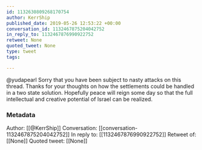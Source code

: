 ```yaml
---
id: 1132630809268170754
author: KerrShip
published_date: 2019-05-26 12:53:22 +00:00
conversation_id: 1132467875204042752
in_reply_to: 1132467876990922752
retweet: None
quoted_tweet: None
type: tweet
tags:

---
```


@yudapearl Sorry that you have been subject to nasty attacks on this thread.  Thanks for your thoughts on how the settlements could be handled in a two state solution.  Hopefully peace will reign some day so that the full intellectual and creative potential of Israel can be realized.

### Metadata

Author: [[@KerrShip]]
Conversation: [[conversation-1132467875204042752]]
In reply to: [[1132467876990922752]]
Retweet of: [[None]]
Quoted tweet: [[None]]
